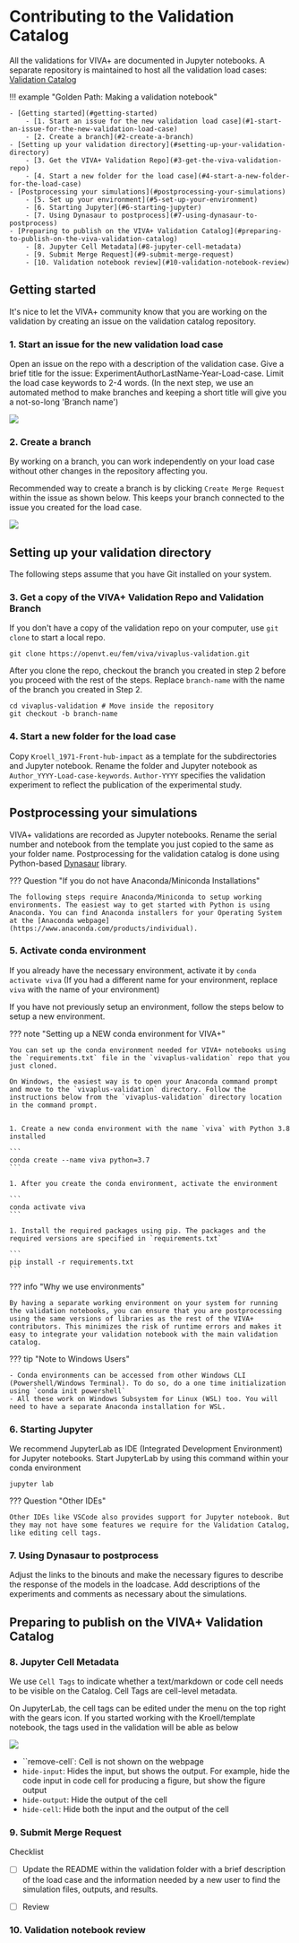 # Contributing to the Validation Catalog

All the validations for VIVA+ are documented in Jupyter notebooks. A separate repository is maintained to host all the validation load cases: [Validation Catalog](https://openvt.eu/fem/viva/vivaplus-validation)

!!! example "Golden Path: Making a validation notebook"

    - [Getting started](#getting-started)
        - [1. Start an issue for the new validation load case](#1-start-an-issue-for-the-new-validation-load-case)
        - [2. Create a branch](#2-create-a-branch)
    - [Setting up your validation directory](#setting-up-your-validation-directory)
        - [3. Get the VIVA+ Validation Repo](#3-get-the-viva-validation-repo)
        - [4. Start a new folder for the load case](#4-start-a-new-folder-for-the-load-case)
    - [Postprocessing your simulations](#postprocessing-your-simulations)
        - [5. Set up your environment](#5-set-up-your-environment)
        - [6. Starting Jupyter](#6-starting-jupyter)
        - [7. Using Dynasaur to postprocess](#7-using-dynasaur-to-postprocess)
    - [Preparing to publish on the VIVA+ Validation Catalog](#preparing-to-publish-on-the-viva-validation-catalog)
        - [8. Jupyter Cell Metadata](#8-jupyter-cell-metadata)
        - [9. Submit Merge Request](#9-submit-merge-request)
        - [10. Validation notebook review](#10-validation-notebook-review)
    

## **Getting started**

It's nice to let the VIVA+ community know that you are working on the validation by creating an issue on the validation catalog repository.

### 1. Start an issue for the new validation load case

Open an issue on the repo with a description of the validation case. Give a brief  title for the issue: ExperimentAuthorLastName-Year-Load-case. Limit the load case keywords to 2-4 words. (In the next step, we use an automated method to make branches and keeping a short title will give you a not-so-long 'Branch name')

![](img/contributor-guide-start-issue.gif)

### 2. Create a branch

 By working on a branch, you can work independently on your load case without other changes in the repository affecting you.

 Recommended way to create a branch is by clicking `Create Merge Request` within the issue as shown below. This keeps your branch connected to the issue you created for the load case.

![](img/validation-catalog-start-branch.png)

## **Setting up your validation directory**

The following steps assume that you have Git installed on your system.

### 3. Get a copy of the VIVA+ Validation Repo and Validation Branch

If you don't have a copy of the validation repo on your computer, use `git clone` to start a local repo.

```
git clone https://openvt.eu/fem/viva/vivaplus-validation.git
```
After you clone the repo, checkout the branch you created in step 2 before you proceed with the rest of the steps. Replace `branch-name` with the name of the branch you created in Step 2.

```
cd vivaplus-validation # Move inside the repository
git checkout -b branch-name
```
### 4. Start a new folder for the load case

Copy `Kroell_1971-Front-hub-impact` as a template for the subdirectories and Jupyter notebook. 
Rename the folder and Jupyter notebook as `Author_YYYY-Load-case-keywords`. 
`Author-YYYY` specifies the validation experiment to reflect the publication of the experimental study. 

## **Postprocessing your simulations**

VIVA+ validations are recorded as Jupyter notebooks. Rename the serial number and notebook from the template you just copied to the same as your folder name. Postprocessing for the validation catalog is done using Python-based [Dynasaur](../user-guide/50-postprocess-dynasaur.md) library.

??? Question "If you do not have Anaconda/Miniconda Installations"

    The following steps require Anaconda/Miniconda to setup working environments. The easiest way to get started with Python is using Anaconda. You can find Anaconda installers for your Operating System at the [Anaconda webpage](https://www.anaconda.com/products/individual). 

### 5. Activate conda environment 

If you already have the necessary environment, activate it by `conda activate viva` (If you had a different name for your environment, replace `viva` with the name of your environment)

If you have not previously setup an environment, follow the steps below to setup a new environment.

??? note "Setting up a NEW conda environment for VIVA+"

    You can set up the conda environment needed for VIVA+ notebooks using the `requirements.txt` file in the `vivaplus-validation` repo that you just cloned.

    On Windows, the easiest way is to open your Anaconda command prompt and move to the `vivaplus-validation` directory. Follow the instructions below from the `vivaplus-validation` directory location in the command prompt. 


    1. Create a new conda environment with the name `viva` with Python 3.8 installed

    ```
    conda create --name viva python=3.7
    ```

    1. After you create the conda environment, activate the environment

    ```
    conda activate viva
    ```

    1. Install the required packages using pip. The packages and the required versions are specified in `requirements.txt`

    ```
    pip install -r requirements.txt
    ```


??? info "Why we use environments"

    By having a separate working environment on your system for running the validation notebooks, you can ensure that you are postprocessing using the same versions of libraries as the rest of the VIVA+ contributors. This minimizes the risk of runtime errors and makes it easy to integrate your validation notebook with the main validation catalog.

??? tip "Note to Windows Users"

    - Conda environments can be accessed from other Windows CLI (Powershell/Windows Terminal). To do so, do a one time initialization using `conda init powershell` 
    - All these work on Windows Subsystem for Linux (WSL) too. You will need to have a separate Anaconda installation for WSL. 
        

### 6. Starting Jupyter

We recommend JupyterLab as IDE (Integrated Development Environment) for Jupyter notebooks. Start JupyterLab by using this command within your conda environment 

```
jupyter lab 
```

??? Question "Other IDEs"

    Other IDEs like VSCode also provides support for Jupyter notebook. But they may not have some features we require for the Validation Catalog, like editing cell tags.

### 7. Using Dynasaur to postprocess

Adjust the links to the binouts and make the necessary figures to describe the response of the models in the loadcase. Add descriptions of the experiments and comments as necessary about the simulations.

<!-- TODO: Add note on snippets -->
## **Preparing to publish on the VIVA+ Validation Catalog**

### 8. Jupyter Cell Metadata

We use `Cell Tags` to indicate whether a text/markdown or code cell needs to be visible on the Catalog. Cell Tags are cell-level metadata.

On JupyterLab, the cell tags can be edited under the menu on the top right with the gears icon. If you started working with the Kroell/template notebook, the tags used in the validation will be able as below

![](img/cell-tags.png)

- ``remove-cell`: Cell is not shown on the webpage
- `hide-input`: Hides the input, but shows the output. For example, hide the code input in code cell for producing a figure, but show the figure output
- `hide-output`: Hide the output of the cell
- `hide-cell`: Hide both the input and the output of the cell

### 9. Submit Merge Request

Checklist

- [ ] Update the README within the validation folder with a brief description of the load case and the information needed by a new user to find the simulation files, outputs, and results.
- [ ] Review


<!-- TODO: (Jobin) Update checklist -->

### 10. Validation notebook review